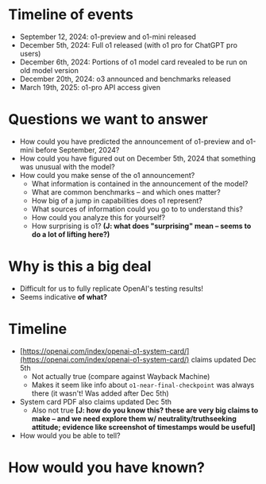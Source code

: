 # Timeline of events

+ September 12, 2024: o1-preview and o1-mini released
+ December 5th, 2024: Full o1 released (with o1 pro for ChatGPT pro users)
+ December 6th, 2024: Portions of o1 model card revealed to be run on old model version
+ December 20th, 2024: o3 announced and benchmarks released
+ March 19th, 2025: o1-pro API access given

# Questions we want to answer

+ How could you have predicted the announcement of o1-preview and o1-mini before September, 2024?
+ How could you have figured out on December 5th, 2024 that something was unusual with the model?
+ How could you make sense of the o1 announcement?
    * What information is contained in the announcement of the model?
    * What are common benchmarks – and which ones matter?
    * How big of a jump in capabilities does o1 represent?
    * What sources of information could you go to to understand this?
    * How could you analyze this for yourself?
    * How surprising is o1? **(J: what does "surprising" mean – seems to do a lot of lifting here?)**

# Why is this a big deal

+ Difficult for us to fully replicate OpenAI's testing results!
+ Seems indicative **of what?**

# Timeline
+ [https://openai.com/index/openai-o1-system-card/](https://openai.com/index/openai-o1-system-card/) claims updated Dec 5th
    * Not actually true (compare against Wayback Machine)
    * Makes it seem like info about `o1-near-final-checkpoint` was always there
      (it wasn't! Was added after Dec 5th)
+ System card PDF also claims updated Dec 5th
    * Also not true **[J: how do you know this? these are very big claims to make – and we need explore them w/ neutrality/truthseeking attitude; evidence like screenshot of timestamps would be useful]**
+ How would you be able to tell?

# How would you have known?


